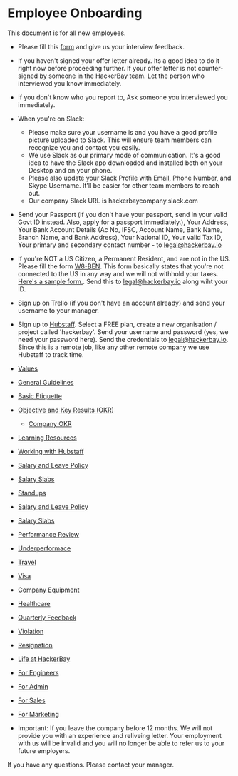 # Employee Onboarding

This document is for all new employees.

- Please fill this [form](https://docs.google.com/forms/d/e/1FAIpQLSfClAxu4MqpUxOWsHA8jSKvBVRVSJJMBR1HLb2rAh-B6QELJg/viewform) and give us your interview feedback. 


- If you haven't signed your offer letter already. Its a good idea to do it right now before proceeding further. If your offer letter is not counter-signed by someone in the HackerBay team. Let the person who interviewed you know immediately.

- If you don't know who you report to, Ask someone you interviewed you immediately.

- When you're on Slack:
  - Please make sure your username is <firstname><lastname> and you have a good profile picture uploaded to Slack. This will ensure team members can recognize you and contact you easily.
  - We use Slack as our primary mode of communication. It's a good idea to have the Slack app downloaded and installed both on your Desktop and on your phone.
  - Please also update your Slack Profile with Email, Phone Number, and Skype Username. It'll be easier for other team members to reach out.
  - Our company Slack URL is hackerbaycompany.slack.com

- Send your Passport (if you don't have your passport, send in your valid Govt ID instead. Also, apply for a passport immediately.), Your Address, Your Bank Account Details (Ac No, IFSC, Account Name, Bank Name, Branch Name, and Bank Address), Your National ID, Your valid Tax ID, Your primary and secondary contact number - to legal@hackerbay.io

- If you're NOT a US Citizen, a Permanent Resident, and are not in the US. Please fill the form [W8-BEN](https://www.irs.gov/pub/irs-pdf/fw8ben.pdf). This form basically states that you're not connected to the US in any way and we will not withhold your taxes. [Here's a sample form.](https://www.unfcu.org/W8BEN-sample/). Send this to legal@hackerbay.io along wiht your ID. 

- Sign up on Trello (if you don't have an account already) and send your username to your manager.

- Sign up to [Hubstaff](https://hubstaff.com). Select a FREE plan, create a new organisation / project called 'hackerbay'. Send your username and password (yes, we need your password here). Send the credentials to legal@hackerbay.io. Since this is a remote job, like any other remote company we use Hubstaff to track time.

- [Values](/general/values/README.md)
- [General Guidelines](/general/guidelines/README.md)
- [Basic Etiquette](/general/basic-etiquette/README.md)
- [Objective and Key Results (OKR)](/OKR/README.md)
  - [Company OKR](/OKR/company/README.md)
- [Learning Resources](/learn/README.md)
- [Working with Hubstaff](/people-operations/hubstaff/README.md)
- [Salary and Leave Policy](/people-operations/salary-and-leave/README.md)
- [Salary Slabs](/people-operations/salary/README.md)
- [Standups](/people-operations/standups/README.md)
- [Salary and Leave Policy](/people-operations/salary-and-leave/README.md)
- [Salary Slabs](/people-operations/salary/README.md)
- [Performance Review](/people-operations/performance-review/README.md)
- [Underperformace](/people-operations/underperformace/README.md)
- [Travel](/people-operations/travel/README.md)
- [Visa](/people-operations/visa/README.md)
- [Company Equipment](/people-operations/company-equipment/README.md)
- [Healthcare](/people-operations/healthcare/README.md)
- [Quarterly Feedback](/people-operations/feedback/README.md)
- [Violation](/people-operations/violation/README.md)
- [Resignation](/people-operations/resignation/README.md)
- [Life at HackerBay](https://blog.cloudboost.io/life-at-cloudboost-a8f6b80dcdfe)
- [For Engineers](/engineering/onboarding/README.md)
- [For Admin](/admin/onboarding/README.md)
- [For Sales](/sales/onboarding/README.md)
- [For Marketing](/marketing/onboarding/README.md)

- Important: If you leave the company before 12 months. We will not provide you with an experience and reliveing letter. Your employment with us will be invalid and you will no longer be able to refer us to your future employers. 

If you have any questions. Please contact your manager.
